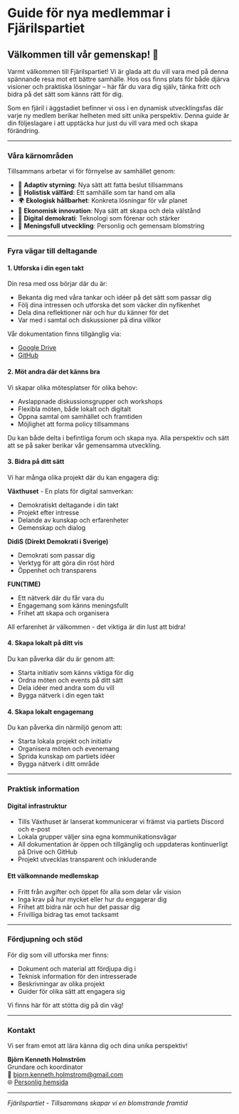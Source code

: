 # Guide för nya medlemmar i Fjärilspartiet
## Välkommen till vår gemenskap! 🦋

Varmt välkommen till Fjärilspartiet! Vi är glada att du vill vara med på denna spännande resa mot ett bättre samhälle. Hos oss finns plats för både djärva visioner och praktiska lösningar – här får du vara dig själv, tänka fritt och bidra på det sätt som känns rätt för dig.

Som en fjäril i äggstadiet befinner vi oss i en dynamisk utvecklingsfas där varje ny medlem berikar helheten med sitt unika perspektiv. Denna guide är din följeslagare i att upptäcka hur just du vill vara med och skapa förändring.

---

### Våra kärnområden
Tillsammans arbetar vi för förnyelse av samhället genom:
* 🧩 **Adaptiv styrning**: Nya sätt att fatta beslut tillsammans
* 💚 **Holistisk välfärd**: Ett samhälle som tar hand om alla
* 🌍 **Ekologisk hållbarhet**: Konkreta lösningar för vår planet
* 💫 **Ekonomisk innovation**: Nya sätt att skapa och dela välstånd
* 🔗 **Digital demokrati**: Teknologi som förenar och stärker
* 🌺 **Meningsfull utveckling**: Personlig och gemensam blomstring

---

### Fyra vägar till deltagande

#### 1. Utforska i din egen takt
Din resa med oss börjar där du är:
* Bekanta dig med våra tankar och idéer på det sätt som passar dig
* Följ dina intressen och utforska det som väcker din nyfikenhet
* Dela dina reflektioner när och hur du känner för det
* Var med i samtal och diskussioner på dina villkor

Vår dokumentation finns tillgänglig via:
* [Google Drive](https://tinyurl.com/fjarilspartiets-dokument)
* [GitHub](https://github.com/BjornKennethHolmstrom/fjarilspartiet)

#### 2. Möt andra där det känns bra
Vi skapar olika mötesplatser för olika behov:
* Avslappnade diskussionsgrupper och workshops
* Flexibla möten, både lokalt och digitalt
* Öppna samtal om samhället och framtiden
* Möjlighet att forma policy tillsammans

Du kan både delta i befintliga forum och skapa nya. Alla perspektiv och sätt att se på saker berikar vår gemensamma utveckling.

#### 3. Bidra på ditt sätt
Vi har många olika projekt där du kan engagera dig:

**Växthuset** - En plats för digital samverkan:
* Demokratiskt deltagande i din takt
* Projekt efter intresse
* Delande av kunskap och erfarenheter
* Gemenskap och dialog

**DidiS (Direkt Demokrati i Sverige)**
* Demokrati som passar dig
* Verktyg för att göra din röst hörd
* Öppenhet och transparens

**FUN(TIME)**
* Ett nätverk där du får vara du
* Engagemang som känns meningsfullt
* Frihet att skapa och organisera

All erfarenhet är välkommen - det viktiga är din lust att bidra!

#### 4. Skapa lokalt på ditt vis
Du kan påverka där du är genom att:
* Starta initiativ som känns viktiga för dig
* Ordna möten och events på ditt sätt
* Dela idéer med andra som du vill
* Bygga nätverk i din egen takt

#### 4. Skapa lokalt engagemang
Du kan påverka din närmiljö genom att:
* Starta lokala projekt och initiativ
* Organisera möten och evenemang
* Sprida kunskap om partiets idéer
* Bygga nätverk i ditt område

---

### Praktisk information

#### Digital infrastruktur
* Tills Växthuset är lanserat kommunicerar vi främst via partiets Discord och e-post
* Lokala grupper väljer sina egna kommunikationsvägar
* All dokumentation är öppen och tillgänglig och uppdateras kontinuerligt på Drive och GitHub
* Projekt utvecklas transparent och inkluderande

#### Ett välkomnande medlemskap
* Fritt från avgifter och öppet för alla som delar vår vision
* Inga krav på hur mycket eller hur du engagerar dig
* Frihet att bidra när och hur det passar dig
* Frivilliga bidrag tas emot tacksamt

---

### Fördjupning och stöd
För dig som vill utforska mer finns:
* Dokument och material att fördjupa dig i
* Teknisk information för den intresserade
* Beskrivningar av olika projekt
* Guider för olika sätt att engagera sig

Vi finns här för att stötta dig på din väg!

---

### Kontakt
Vi ser fram emot att lära känna dig och dina unika perspektiv!

**Björn Kenneth Holmström**  
Grundare och koordinator  
📧 bjorn.kenneth.holmstrom@gmail.com  
🌐 [Personlig hemsida](https://bjornkennethholmstrom.wordpress.com/contact/)

---

*Fjärilspartiet - Tillsammans skapar vi en blomstrande framtid*

